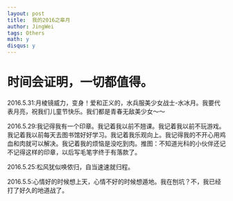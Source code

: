 ```yaml
---
layout: post
title:  我的2016之皋月
author: JingWei
tags: Others
math: y
disqus: y
---
```


时间会证明，一切都值得。
====================================
2016.5.31:月棱镜威力，变身！爱和正义的，水兵服美少女战士-水冰月。我要代表月亮，祝我们儿童节快乐。我们都是青春无敌美少女～～

2016.5.29:我记得我有一个印章。我记着我以前不翘课。我记着我以前不玩游戏。我记着我以前每天去图书馆好好学习。我记着我乐观向上。我记得我的不开心用鸡血和肉就可以解决。我记着我的烦恼是没吃到肉。推图：不知道光科的小伙伴还记不记得这样的印章，以后写毛笔字终于有落款了。

2016.5.25:松风犹似唤侬归，自当速速就归程。

2016.5.5:心情好的时候想上天，心情不好的时候想遁地。我在刨坑？不，我已经打了好久的地道战了。